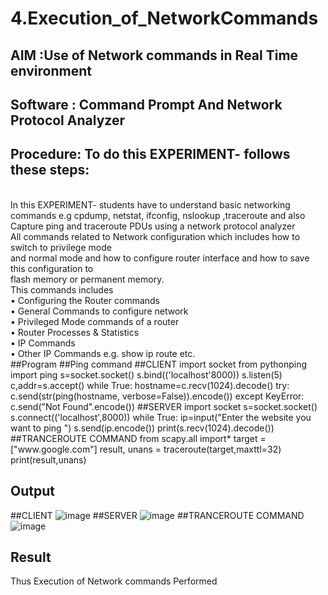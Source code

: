 # 4.Execution_of_NetworkCommands
## AIM :Use of Network commands in Real Time environment
## Software : Command Prompt And Network Protocol Analyzer
## Procedure: To do this EXPERIMENT- follows these steps:
<BR>
In this EXPERIMENT- students have to understand basic networking commands e.g cpdump, netstat, ifconfig, nslookup ,traceroute and also Capture ping and traceroute PDUs using a network protocol analyzer 
<BR>
All commands related to Network configuration which includes how to switch to privilege mode
<BR>
and normal mode and how to configure router interface and how to save this configuration to
<BR>
flash memory or permanent memory.
<BR>
This commands includes
<BR>
• Configuring the Router commands
<BR>
• General Commands to configure network
<BR>
• Privileged Mode commands of a router 
<BR>
• Router Processes & Statistics
<BR>
• IP Commands
<BR>
• Other IP Commands e.g. show ip route etc.
<BR>
##Program
##Ping command
##CLIENT
import socket 
from pythonping import ping 
s=socket.socket() 
s.bind(('localhost'8000)) 
s.listen(5) 
c,addr=s.accept() 
while True: 
    hostname=c.recv(1024).decode() 
    try: 
        c.send(str(ping(hostname, verbose=False)).encode()) 
    except KeyError: 
        c.send("Not Found".encode())
##SERVER
import socket 
s=socket.socket() 
s.connect(('localhost',8000)) 
while True: 
    ip=input("Enter the website you want to ping ") 
    s.send(ip.encode()) 
    print(s.recv(1024).decode())
##TRANCEROUTE COMMAND
from scapy.all import* 
target = ["www.google.com"] 
result, unans = traceroute(target,maxttl=32) 
print(result,unans)

## Output
##CLIENT
![image](https://github.com/keziahhhf/4.Execution_of_NetworkCommends/assets/155235704/35239188-a0fd-4d5c-904e-ffcf8ece70ca)
##SERVER
![image](https://github.com/keziahhhf/4.Execution_of_NetworkCommends/assets/155235704/9d676041-6602-47e7-a418-5a0ab0e7376f)
##TRANCEROUTE COMMAND
![image](https://github.com/keziahhhf/4.Execution_of_NetworkCommends/assets/155235704/89eb3268-91d6-4cca-a184-43987cb3b121)



## Result
Thus Execution of Network commands Performed 
